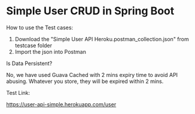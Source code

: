 # Simple User CRUD in Spring Boot


How to use the Test cases:
1. Download the "Simple User API Heroku.postman_collection.json" from testcase folder
2. Import the json into Postman


Is Data Persistent?

No, we have used Guava Cached with 2 mins expiry time to avoid API abusing. Whatever you store, they will be expired within 2 mins.


Test Link:

https://user-api-simple.herokuapp.com/user



